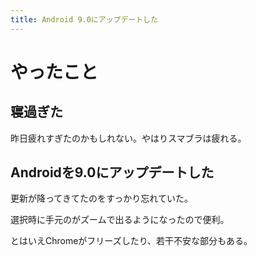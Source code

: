 ```yaml
---
title: Android 9.0にアップデートした
---
```


# やったこと

## 寝過ぎた

昨日疲れすぎたのかもしれない。やはりスマブラは疲れる。

## Androidを9.0にアップデートした

更新が降ってきてたのをすっかり忘れていた。

選択時に手元のがズームで出るようになったので便利。

とはいえChromeがフリーズしたり、若干不安な部分もある。
